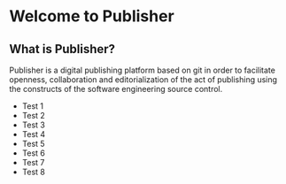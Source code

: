 Welcome to Publisher
====================

What is Publisher?
------------------

Publisher is a digital publishing platform based on git in order to facilitate openness, collaboration and editorialization of the act of publishing using the constructs of the software engineering source control.

* Test 1
* Test 2
* Test 3
* Test 4
* Test 5
* Test 6
* Test 7
* Test 8
